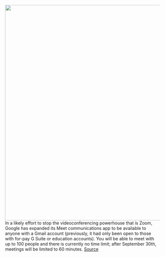 <img src='https://cdn.vox-cdn.com/thumbor/nG5s9qa5_sDQC-LdL0mrHRV7DtI=/0x0:2000x1250/1200x800/filters:focal(840x465:1160x785)/cdn.vox-cdn.com/uploads/chorus_image/image/66784331/Google_Meet_1.max_2000x2000.0.png' width='700px' /><br/>
In a likely effort to stop the videoconferencing powerhouse that is Zoom, Google has expanded its Meet communications app to be available to anyone with a Gmail account (previously, it had only been open to those with for-pay G Suite or education accounts). You will be able to meet with up to 100 people and there is currently no time limit; after September 30th, meetings will be limited to 60 minutes.
<a href='https://www.theverge.com/21254432/google-meet-gmail-videoconferencing-how-to-zoom'> Source <a/>